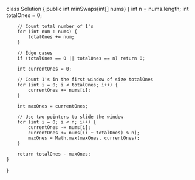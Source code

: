 class Solution {
    public int minSwaps(int[] nums) {
        int n = nums.length;
        int totalOnes = 0;

        // Count total number of 1's
        for (int num : nums) {
            totalOnes += num;
        }

        // Edge cases
        if (totalOnes == 0 || totalOnes == n) return 0;

        int currentOnes = 0;

        // Count 1's in the first window of size totalOnes
        for (int i = 0; i < totalOnes; i++) {
            currentOnes += nums[i];
        }

        int maxOnes = currentOnes;

        // Use two pointers to slide the window
        for (int i = 0; i < n; i++) {
            currentOnes -= nums[i];
            currentOnes += nums[(i + totalOnes) % n];
            maxOnes = Math.max(maxOnes, currentOnes);
        }

        return totalOnes - maxOnes;
    }
}
